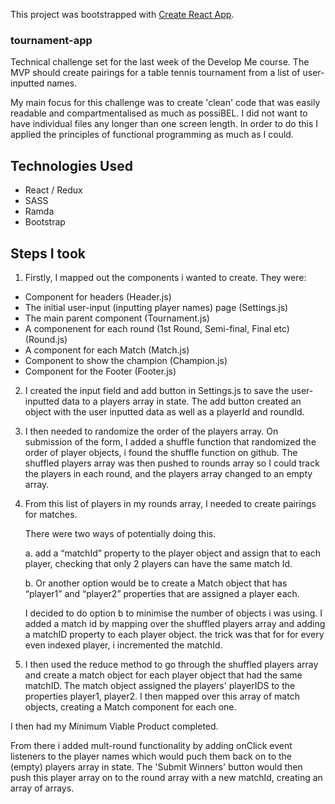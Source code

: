 This project was bootstrapped with [Create React App](https://github.com/facebook/create-react-app).


### tournament-app

Technical challenge set for the last week of the Develop Me course. The MVP should create pairings for a table tennis tournament from a list of user-inputted names.

My main focus for this challenge was to create 'clean' code that was easily readable and compartmentalised as much as possiBEL. I did not want to have individual files any longer than one screen length. In order to do this I applied the principles of functional programming as much as I could.

## Technologies Used
- React / Redux
- SASS
- Ramda
- Bootstrap

## Steps I took

1. Firstly, I mapped out the components i wanted to create. They were:

- Component for headers (Header.js)
- The initial user-input (inputting player names) page (Settings.js)
- The main parent component (Tournament.js)
- A componenent for each round (1st Round, Semi-final, Final etc)(Round.js)
- A component for each Match (Match.js)
- Component to show the champion (Champion.js)
- Component for the Footer (Footer.js)


2. I created the input field and add button in Settings.js to save the user-inputted data to a players array in state. The add button created an object with the user inputted data as well as a playerId and roundId. 

3. I then needed to randomize the order of the players array. On submission of the form, I added a shuffle function that randomized the order of player objects, i found the shuffle function on github. The shuffled players array was then pushed to rounds array so I could track the players in each round, and the players array changed to an empty array. 

4. From this list of players in my rounds array, I needed to create pairings for matches.

    There were two ways of potentially doing this.

    a. add a “matchId” property to the player object and assign that to each player, checking that only 2 players can have the same match Id.

    b. Or another option would be to create a Match object that has “player1” and “player2” properties that are assigned a player each.

    I decided to do option b to minimise the number of objects i was using. I added a match id by mapping over the shuffled players array and adding a matchID property to each player object. the trick was that for for every even indexed player, i incremented the matchId. 

4. I then used the reduce method to go through the shuffled players array and create a match object for each player object that had the same matchID.  The match object assigned the players' playerIDS to the properties player1, player2. I then mapped over this array of match objects, creating a Match component for each one.

I then had my Minimum Viable Product completed. 

From there i added mult-round functionality by adding onClick event listeners to the player names which would puch them back on to the (empty) players array in state. The 'Submit Winners' button would then push this player array on to the round array with a new matchId, creating an array of arrays. 
